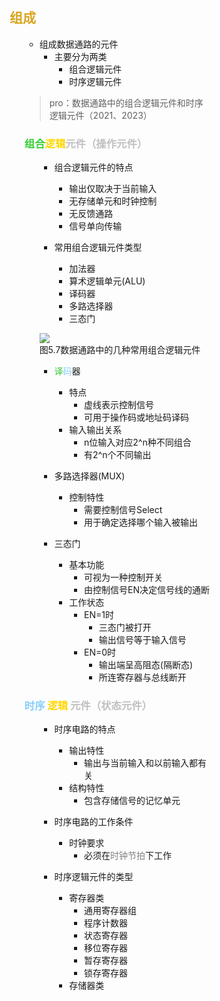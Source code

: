 <div style="float: left; width: 64%; padding: 1%;">

## <span style="color: Goldenrod;">组成  

<ul>

- 组成数据通路的元件
  - 主要分为两类
    - 组合逻辑元件
    - 时序逻辑元件
>pro：数据通路中的组合逻辑元件和时序逻辑元件（2021、2023）  

###  <span style="color: silver;"> <span style="color: LimeGreen;">组合</span><span style="color: Gold;">逻辑</span>元件（操作元件）  

<ul>

- 组合逻辑元件的特点
  - 输出仅取决于当前输入
  - 无存储单元和时钟控制
  - 无反馈通路
  - 信号单向传输

- 常用组合逻辑元件类型
  - 加法器
  - 算术逻辑单元(ALU)
  - 译码器
  - 多路选择器
  - 三态门

![](https://cdn-mineru.openxlab.org.cn/model-mineru/prod/96308c858ff5f7964125d669141286fa1586d651484b7c7042c3ce73a05e35c4.jpg)  
图5.7数据通路中的几种常用组合逻辑元件  

-  <span style="color: LimeGreen;">译</span><span style="color: LightSkyBlue;">码</span>器
     - 特点
       - 虚线表示控制信号
       - 可用于操作码或地址码译码
     - 输入输出关系
       - n位输入对应2^n种不同组合
       - 有2^n个不同输出

- 多路选择器(MUX)
  - 控制特性
    - 需要控制信号Select
    - 用于确定选择哪个输入被输出

- 三态门
  - 基本功能
    - 可视为一种控制开关
    - 由控制信号EN决定信号线的通断
  - 工作状态
    - EN=1时
      - 三态门被打开
      - 输出信号等于输入信号
    - EN=0时
      - 输出端呈高阻态(隔断态) 
      - 所连寄存器与总线断开

</ul>

### <span style="color: LightSkyBlue;">时序</span> <span style="color: Gold;">逻辑</span> <span style="color: silver;">元件（状态元件）  

<ul>

- 时序电路的特点
  - 输出特性
    - 输出与当前输入和以前输入都有关
  - 结构特性
    - 包含存储信号的记忆单元

- 时序电路的工作条件
  - 时钟要求
    - 必须在<span style="color: gray;">时钟节拍</span>下工作

- 时序逻辑元件的类型
  - 寄存器类
    - 通用寄存器组
    - 程序计数器
    - 状态寄存器
    - 移位寄存器
    - 暂存寄存器
    - 锁存寄存器
  - 存储器类 

</ul>

</ul>

</div>
<div style="float: right; width: 26%; padding: 1%;">

</div>
<div style="clear: both;"></div>
